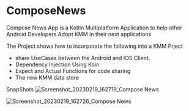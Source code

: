 # ComposeNews
Compose News App is a Kotlin Multiplatform Application to help other Android Developers Adopt KMM in their next applications 

The Project shows how to incorporate the following into a KMM Prject  
- share UseCases between the Android and IOS Client. 
- Dependency Injection Using Koin
- Expect and Actual Functions for code sharing
- The new KMM data store 

SnapShots
![Screenshot_20230219_162719_Compose News](https://user-images.githubusercontent.com/37780207/219965137-7bf5f193-76a7-4dbb-b4d0-15ceb0735b00.jpg)

![Screenshot_20230219_162726_Compose News](https://user-images.githubusercontent.com/37780207/219965146-4543097c-2f60-426e-a7ad-623ca0952eec.jpg)
